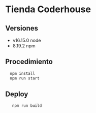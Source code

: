 # Tienda Coderhouse 

## Versiones
  - v16.15.0 node
  - 8.19.2 npm



## Procedimiento

  ```bash
    npm install
    npm run start
  ```
    
 

## Deploy
 ```bash
    npm run build
  ```
